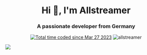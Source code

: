 <h1 align="center">Hi 👋, I'm Allstreamer</h1>

<h3 align="center">A passionate developer from Germany</h3>

<p align="center">
    <a href="https://wakatime.com/@c28381b1-cf6b-4eaa-bebf-3a07bc911665"><img src="https://waka.bredenbach.dev/api/badge/Allstreamer/interval:any?label=Time wasted coding" alt="Total time coded since Mar 27 2023" /></a>
    <img src="https://komarev.com/ghpvc/?username=allstreamer&label=Profile%20views&color=0e75b6&style=flat" alt="allstreamer" />
</p>

<!--<h3 align="left">Languages and Tools:</h3>
<p align="left">
    <a href="https://www.rust-lang.org" target="_blank" rel="noreferrer"> <img src="https://raw.githubusercontent.com/devicons/devicon/master/icons/rust/rust-plain.svg" alt="rust" width="40" height="40" /> </a>
    <a href="https://www.python.org" target="_blank" rel="noreferrer"> <img src="https://raw.githubusercontent.com/devicons/devicon/master/icons/python/python-original.svg" alt="python" width="40" height="40" /> </a>
    <a href="https://www.w3.org/html/" target="_blank" rel="noreferrer"> <img src="https://raw.githubusercontent.com/devicons/devicon/master/icons/html5/html5-original-wordmark.svg" alt="html5" width="40" height="40" /> </a>
    <a href="https://www.w3schools.com/css/" target="_blank" rel="noreferrer"> <img src="https://raw.githubusercontent.com/devicons/devicon/master/icons/css3/css3-original-wordmark.svg" alt="css3" width="40" height="40" /> </a>
    <a href="https://developer.mozilla.org/en-US/docs/Web/JavaScript" target="_blank" rel="noreferrer">
        <img src="https://raw.githubusercontent.com/devicons/devicon/master/icons/javascript/javascript-original.svg" alt="javascript" width="40" height="40" />
    </a>
    <a href="https://nodejs.org" target="_blank" rel="noreferrer"> <img src="https://raw.githubusercontent.com/devicons/devicon/master/icons/nodejs/nodejs-original-wordmark.svg" alt="nodejs" width="40" height="40" /> </a>
    <a href="https://www.docker.com/" target="_blank" rel="noreferrer"> <img src="https://raw.githubusercontent.com/devicons/devicon/master/icons/docker/docker-original-wordmark.svg" alt="docker" width="40" height="40" /> </a>
    <a href="https://git-scm.com/" target="_blank" rel="noreferrer"> <img src="https://www.vectorlogo.zone/logos/git-scm/git-scm-icon.svg" alt="git" width="40" height="40" /> </a>
    <a href="https://www.linux.org/" target="_blank" rel="noreferrer"> <img src="https://raw.githubusercontent.com/devicons/devicon/master/icons/linux/linux-original.svg" alt="linux" width="40" height="40" /> </a>
</p>-->
<a>
<img align="center" src="https://github-readme-stats.vercel.app/api/top-langs/?username=allstreamer&layout=compact" />
<!--</p><img align="center" src="https://github-readme-streak-stats.herokuapp.com/?user=allstreamer&" alt="allstreamer" />-->
</a>
